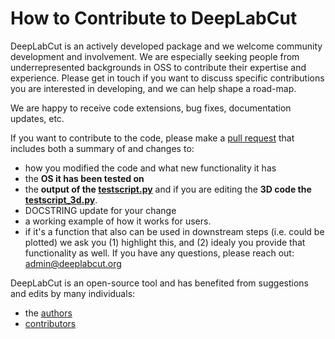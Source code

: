 # How to Contribute to DeepLabCut

DeepLabCut is an actively developed package and we welcome community development and involvement. We are especially seeking people from underrepresented backgrounds in OSS to contribute their expertise and experience. Please get in touch if you want to discuss specific contributions you are interested in developing, and we can help shape a road-map.

We are happy to receive code extensions, bug fixes, documentation updates, etc.

If you want to contribute to the code, please make a [pull request](https://github.com/AlexEMG/DeepLabCut/pull/new/) that includes both a summary of and changes to:
- how you modified the code and what new functionality it has 
- the **OS it has been tested on**
- the **output of the [testscript.py](/examples/testscript.py)** and if you are editing the **3D code the [testscript_3d.py](/examples/testscript_3d.py)**.
- DOCSTRING update for your change
- a working example of how it works for users. 
- if it's a function that also can be used in downstream steps (i.e. could be plotted) we ask you (1) highlight this, and (2) idealy you provide that functionality as well. If you have any questions, please reach out: admin@deeplabcut.org 

DeepLabCut is an open-source tool and has benefited from suggestions and edits by many individuals: 
- the [authors](/AUTHORS)
- [contributors](https://github.com/DeepLabCut/DeepLabCut/graphs/contributors) 

